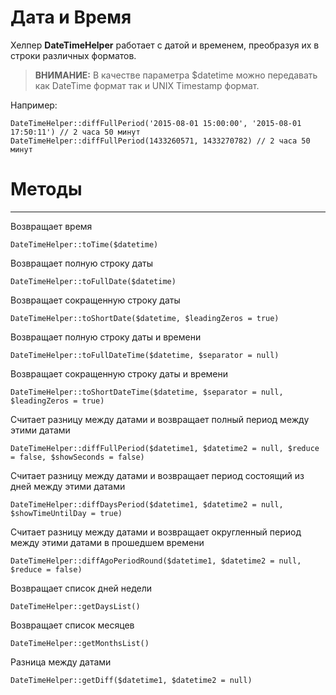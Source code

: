 # Дата и Время

Хелпер **DateTimeHelper** работает с датой и временем, преобразуя их в строки различных форматов.


> **ВНИМАНИЕ:** В качестве параметра $datetime можно передавать как DateTime формат так и UNIX Timestamp формат.


Например:

```
DateTimeHelper::diffFullPeriod('2015-08-01 15:00:00', '2015-08-01 17:50:11') // 2 часа 50 минут
DateTimeHelper::diffFullPeriod(1433260571, 1433270782) // 2 часа 50 минут
```


# Методы
--------

Возвращает время
```
DateTimeHelper::toTime($datetime)
```

Возвращает полную строку даты
```
DateTimeHelper::toFullDate($datetime)
```

Возвращает сокращенную строку даты
```
DateTimeHelper::toShortDate($datetime, $leadingZeros = true)
```

Возвращает полную строку даты и времени
```
DateTimeHelper::toFullDateTime($datetime, $separator = null)
```

Возвращает сокращенную строку даты и времени
```
DateTimeHelper::toShortDateTime($datetime, $separator = null, $leadingZeros = true)
```

Считает разницу между датами и возвращает полный период между этими датами
```
DateTimeHelper::diffFullPeriod($datetime1, $datetime2 = null, $reduce = false, $showSeconds = false)
```

Считает разницу между датами и возвращает период состоящий из дней между этими датами
```
DateTimeHelper::diffDaysPeriod($datetime1, $datetime2 = null, $showTimeUntilDay = true)
```

Считает разницу между датами и возвращает округленный период между этими датами в прошедшем времени
```
DateTimeHelper::diffAgoPeriodRound($datetime1, $datetime2 = null, $reduce = false)
```

Возвращает список дней недели
```
DateTimeHelper::getDaysList()
```

Возвращает список месяцев
```
DateTimeHelper::getMonthsList()
```

Разница между датами
```
DateTimeHelper::getDiff($datetime1, $datetime2 = null)
```